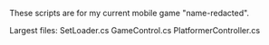 These scripts are for my current mobile game "name-redacted". 

Largest files: 
  SetLoader.cs
  GameControl.cs
  PlatformerController.cs
